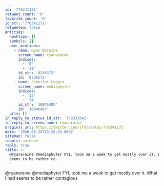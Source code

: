 ```yaml
---
id: '776341171'
retweet_count: '0'
favorite_count: '0'
id_str: '776341171'
retweeted: false
entities:
  hashtags: []
  symbols: []
  user_mentions:
    - name: Ryan Naraine
      screen_name: ryanaraine
      indices:
        - '0'
        - '11'
      id_str: '8236572'
      id: '8236572'
    - name: Jennifer Leggio
      screen_name: mediaphyter
      indices:
        - '12'
        - '24'
      id_str: '10846482'
      id: '10846482'
  urls: []
in_reply_to_status_id_str: '776331642'
in_reply_to_screen_name: ryanaraine
original_url: https://twitter.com/jth/status/776341171
date: '2008-03-24T18:26:23.000Z'
sitemap: false
robots: noindex
reply: true
title: >-
  @ryanaraine @mediaphyter FYI, took me a week to get mostly over it. What I had
  seems to be rather co…
---
```


@ryanaraine @mediaphyter FYI, took me a week to get mostly over it. What I had seems to be rather contagious